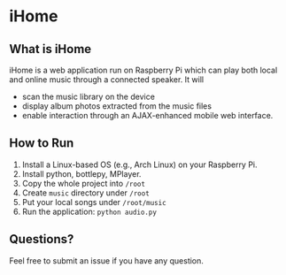 iHome
=====

## What is iHome ##
iHome is a web application run on Raspberry Pi which can
play both local and online music through a connected speaker.
It will
  * scan the music library on the device
  * display album photos extracted from the music files
  * enable interaction through an AJAX-enhanced mobile web
    interface.

## How to Run ##
 1. Install a Linux-based OS (e.g., Arch Linux) on your Raspberry Pi.
 2. Install python, bottlepy, MPlayer.
 3. Copy the whole project into `/root`
 4. Create `music` directory under `/root`
 5. Put your local songs under `/root/music`
 6. Run the application: `python audio.py`
 
## Questions? ##
Feel free to submit an issue if you have any question.
